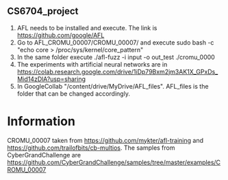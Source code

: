 ## CS6704_project
1. AFL needs to be installed and execute. The link is https://github.com/google/AFL
2. Go to AFL_CROMU_00007/CROMU_00007/ and execute sudo bash -c "echo core > /proc/sys/kernel/core_pattern"
3. In the same folder execute ./afl-fuzz -i input -o out_test ./cromu_0000
4. The experiments with artificial neural networks are in https://colab.research.google.com/drive/1iDp79Bxm2jm3AK1X_GPxDs_Mid14zDlA?usp=sharing
5. In GoogleCollab "/content/drive/MyDrive/AFL_files". AFL_files is the folder that can be changed accordingly.

# Information
CROMU_00007 taken from https://github.com/mykter/afl-training and https://github.com/trailofbits/cb-multios.
The samples from CyberGrandChallenge are https://github.com/CyberGrandChallenge/samples/tree/master/examples/CROMU_00007
